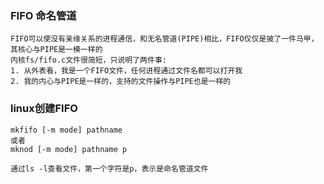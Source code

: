 ### FIFO 命名管道
```
FIFO可以使没有亲缘关系的进程通信，和无名管道(PIPE)相比，FIFO仅仅是披了一件马甲，其核心与PIPE是一模一样的
内核fs/fifo.c文件很简短，只说明了两件事: 
1. 从外表看，我是一个FIFO文件，任何进程通过文件名都可以打开我
2. 我的内心与PIPE是一样的，支持的文件操作与PIPE也是一样的
```

### linux创建FIFO
```
mkfifo [-m mode] pathname
或者
mknod [-m mode] pathname p

通过ls -l查看文件，第一个字符是p，表示是命名管道文件
```

